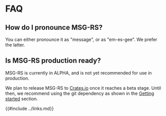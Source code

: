 # FAQ

## How do I pronounce MSG-RS?

You can either pronounce it as "message", or as "em-es-gee". We prefer the latter.

## Is MSG-RS production ready?

MSG-RS is currently in ALPHA, and is not yet recommended for use in production.

We plan to release MSG-RS to [Crates.io](https://crates.io/) once it reaches a beta stage.
Until then, we recommend using the git dependency as shown in the [Getting started](./getting-started.md) section.

{{#include ../links.md}}
